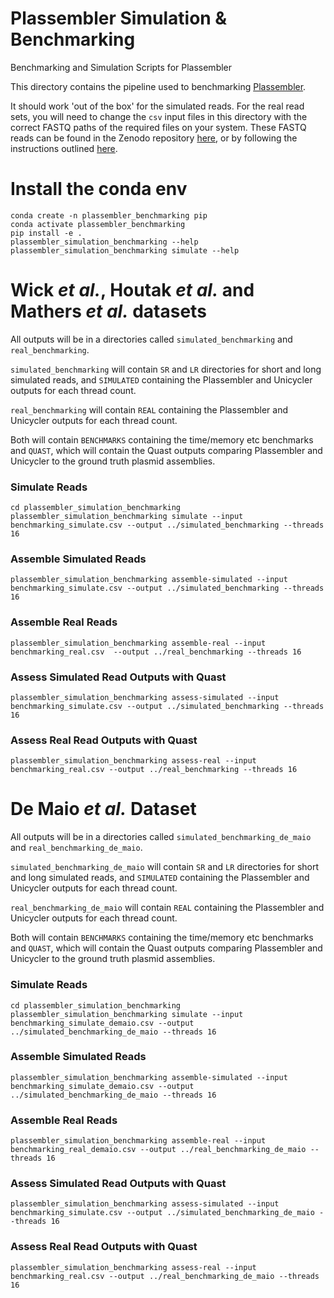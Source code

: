 # Plassembler Simulation & Benchmarking
Benchmarking and Simulation Scripts for Plassembler

This directory contains the pipeline used to benchmarking [Plassembler](https://github.com/gbouras13/plassembler).

It should work 'out of the box' for the simulated reads. For the real read sets, you will need to change the `csv` input files in this directory with the correct FASTQ paths of the required files on your system. These FASTQ reads can be found in the Zenodo repository [here](sfsdfg), or by following the instructions outlined [here](https://github.com/gbouras13/plassembler/blob/1.0.0/docs/fastqs.md). 


# Install the conda env

```
conda create -n plassembler_benchmarking pip
conda activate plassembler_benchmarking
pip install -e .
plassembler_simulation_benchmarking --help
plassembler_simulation_benchmarking simulate --help

```

Wick _et al._, Houtak _et al._ and Mathers _et al._ datasets
======

All outputs will be in a directories called `simulated_benchmarking` and `real_benchmarking`.

`simulated_benchmarking` will contain `SR` and `LR` directories for short and long simulated reads, and `SIMULATED` containing the Plassembler and Unicycler outputs for each thread count.

`real_benchmarking` will contain  `REAL` containing the Plassembler and Unicycler outputs for each thread count.

Both will contain `BENCHMARKS` containing the time/memory etc benchmarks and `QUAST`, which will contain the Quast outputs comparing Plassembler and Unicycler to the ground truth plasmid assemblies.


### Simulate Reads 

```
cd plassembler_simulation_benchmarking
plassembler_simulation_benchmarking simulate --input benchmarking_simulate.csv --output ../simulated_benchmarking --threads 16
```

### Assemble Simulated Reads

```
plassembler_simulation_benchmarking assemble-simulated --input benchmarking_simulate.csv --output ../simulated_benchmarking --threads 16
```

### Assemble Real Reads

```
plassembler_simulation_benchmarking assemble-real --input benchmarking_real.csv  --output ../real_benchmarking --threads 16
```

### Assess Simulated Read Outputs with Quast

```
plassembler_simulation_benchmarking assess-simulated --input benchmarking_simulate.csv --output ../simulated_benchmarking --threads 16
```

### Assess Real Read Outputs with Quast

```
plassembler_simulation_benchmarking assess-real --input benchmarking_real.csv --output ../real_benchmarking --threads 16
```

De Maio _et al._ Dataset
======

All outputs will be in a directories called `simulated_benchmarking_de_maio` and `real_benchmarking_de_maio`.

`simulated_benchmarking_de_maio` will contain `SR` and `LR` directories for short and long simulated reads, and `SIMULATED` containing the Plassembler and Unicycler outputs for each thread count.

`real_benchmarking_de_maio` will contain  `REAL` containing the Plassembler and Unicycler outputs for each thread count.

Both will contain `BENCHMARKS` containing the time/memory etc benchmarks and `QUAST`, which will contain the Quast outputs comparing Plassembler and Unicycler to the ground truth plasmid assemblies.


### Simulate Reads

```
cd plassembler_simulation_benchmarking
plassembler_simulation_benchmarking simulate --input benchmarking_simulate_demaio.csv --output ../simulated_benchmarking_de_maio --threads 16
```

### Assemble Simulated Reads

```
plassembler_simulation_benchmarking assemble-simulated --input benchmarking_simulate_demaio.csv --output ../simulated_benchmarking_de_maio --threads 16
```

### Assemble Real Reads

```
plassembler_simulation_benchmarking assemble-real --input benchmarking_real_demaio.csv --output ../real_benchmarking_de_maio --threads 16
```

### Assess Simulated Read Outputs with Quast

```
plassembler_simulation_benchmarking assess-simulated --input benchmarking_simulate.csv --output ../simulated_benchmarking_de_maio --threads 16
```

### Assess Real Read Outputs with Quast

```
plassembler_simulation_benchmarking assess-real --input benchmarking_real.csv --output ../real_benchmarking_de_maio --threads 16
```
